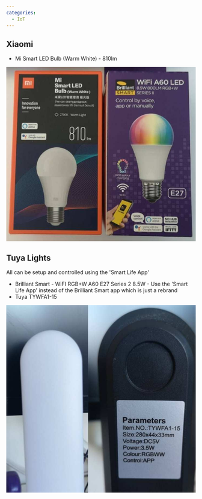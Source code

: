 ```yaml
---
categories:
  - IoT
---
```


## Xiaomi

* Mi Smart LED Bulb (Warm White) - 810lm

![LED Bulbs](/assets/posts/2021/LEDBulbs.jpeg)

## Tuya Lights

All can be setup and controlled using the 'Smart Life App'

* Brilliant Smart - WiFI RGB+W A60 E27 Series 2 8.5W - Use the 'Smart Life App' instead of the Brilliant Smart app which is just a rebrand
* Tuya TYWFA1-15

![LED Bulbs](/assets/posts/2021/LEDStanding.jpg)
